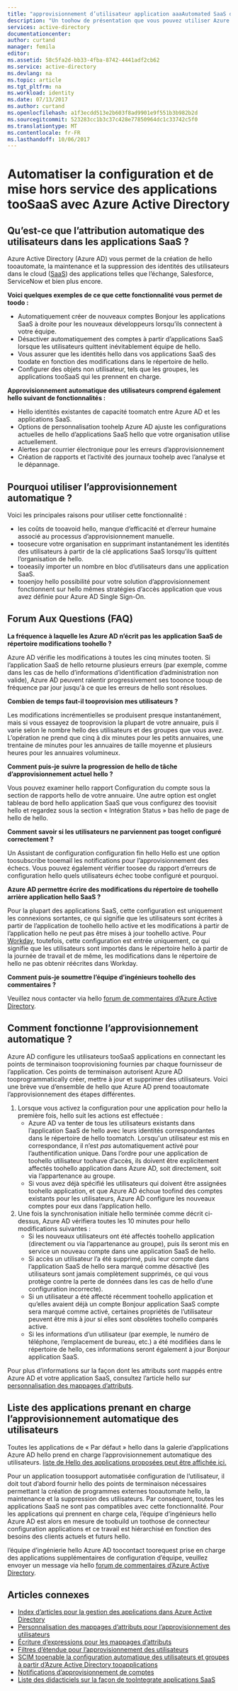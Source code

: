 ```yaml
---
title: "approvisionnement d’utilisateur application aaaAutomated SaaS dans Azure AD | Documents Microsoft"
description: "Un toohow de présentation que vous pouvez utiliser Azure AD tooautomatically provision, annuler le déploiement et mise à jour des comptes d’utilisateur dans plusieurs applications SaaS de tiers."
services: active-directory
documentationcenter: 
author: curtand
manager: femila
editor: 
ms.assetid: 58c5fa2d-bb33-4fba-8742-4441adf2cb62
ms.service: active-directory
ms.devlang: na
ms.topic: article
ms.tgt_pltfrm: na
ms.workload: identity
ms.date: 07/13/2017
ms.author: curtand
ms.openlocfilehash: a1f3ecdd513e2b603f8ad9901e9f551b3b982b2d
ms.sourcegitcommit: 523283cc1b3c37c428e77850964dc1c33742c5f0
ms.translationtype: MT
ms.contentlocale: fr-FR
ms.lasthandoff: 10/06/2017
---
```

# <a name="automate-user-provisioning-and-deprovisioning-toosaas-applications-with-azure-active-directory"></a>Automatiser la configuration et de mise hors service des applications tooSaaS avec Azure Active Directory
## <a name="what-is-automated-user-provisioning-for-saas-apps"></a>Qu’est-ce que l’attribution automatique des utilisateurs dans les applications SaaS ?
Azure Active Directory (Azure AD) vous permet de la création de hello tooautomate, la maintenance et la suppression des identités des utilisateurs dans le cloud ([SaaS](https://azure.microsoft.com/overview/what-is-saas/)) des applications telles que l’échange, Salesforce, ServiceNow et bien plus encore.

**Voici quelques exemples de ce que cette fonctionnalité vous permet de toodo :**

* Automatiquement créer de nouveaux comptes Bonjour les applications SaaS à droite pour les nouveaux développeurs lorsqu’ils connectent à votre équipe.
* Désactiver automatiquement des comptes à partir d’applications SaaS lorsque les utilisateurs quittent inévitablement équipe de hello.
* Vous assurer que les identités hello dans vos applications SaaS des toodate en fonction des modifications dans le répertoire de hello.
* Configurer des objets non utilisateur, tels que les groupes, les applications tooSaaS qui les prennent en charge.

**Approvisionnement automatique des utilisateurs comprend également hello suivant de fonctionnalités :**

* Hello identités existantes de capacité toomatch entre Azure AD et les applications SaaS.
* Options de personnalisation toohelp Azure AD ajuste les configurations actuelles de hello d’applications SaaS hello que votre organisation utilise actuellement.
* Alertes par courrier électronique pour les erreurs d’approvisionnement
* Création de rapports et l’activité des journaux toohelp avec l’analyse et le dépannage.

## <a name="why-use-automated-provisioning"></a>Pourquoi utiliser l’approvisionnement automatique ?
Voici les principales raisons pour utiliser cette fonctionnalité :

* les coûts de tooavoid hello, manque d’efficacité et d’erreur humaine associé au processus d’approvisionnement manuelle.
* toosecure votre organisation en supprimant instantanément les identités des utilisateurs à partir de la clé applications SaaS lorsqu’ils quittent l’organisation de hello.
* tooeasily importer un nombre en bloc d’utilisateurs dans une application SaaS.
* tooenjoy hello possibilité pour votre solution d’approvisionnement fonctionnent sur hello mêmes stratégies d’accès application que vous avez définie pour Azure AD Single Sign-On.

## <a name="frequently-asked-questions"></a>Forum Aux Questions (FAQ)
**La fréquence à laquelle les Azure AD n’écrit pas les application SaaS de répertoire modifications toohello ?**

Azure AD vérifie les modifications à toutes les cinq minutes tooten. Si l’application SaaS de hello retourne plusieurs erreurs (par exemple, comme dans les cas de hello d’informations d’identification d’administration non valide), Azure AD peuvent ralentir progressivement ses tooonce tooup de fréquence par jour jusqu'à ce que les erreurs de hello sont résolues.

**Combien de temps faut-il tooprovision mes utilisateurs ?**

Les modifications incrémentielles se produisent presque instantanément, mais si vous essayez de tooprovision la plupart de votre annuaire, puis il varie selon le nombre hello des utilisateurs et des groupes que vous avez. L’opération ne prend que cinq à dix minutes pour les petits annuaires, une trentaine de minutes pour les annuaires de taille moyenne et plusieurs heures pour les annuaires volumineux.

**Comment puis-je suivre la progression de hello de tâche d’approvisionnement actuel hello ?**

Vous pouvez examiner hello rapport Configuration du compte sous la section de rapports hello de votre annuaire. Une autre option est onglet tableau de bord hello application SaaS que vous configurez des toovisit hello et regardez sous la section « Intégration Status » bas hello de page de hello de hello.

**Comment savoir si les utilisateurs ne parviennent pas tooget configuré correctement ?**

Un Assistant de configuration configuration fin hello Hello est une option toosubscribe tooemail les notifications pour l’approvisionnement des échecs. Vous pouvez également vérifier toosee du rapport d’erreurs de configuration hello quels utilisateurs échec toobe configuré et pourquoi.

**Azure AD permettre écrire des modifications du répertoire de toohello arrière application hello SaaS ?**

Pour la plupart des applications SaaS, cette configuration est uniquement les connexions sortantes, ce qui signifie que les utilisateurs sont écrites à partir de l’application de toohello hello active et les modifications à partir de l’application hello ne peut pas être mises à jour toohello active. Pour [Workday](https://msdn.microsoft.com/library/azure/dn762434.aspx), toutefois, cette configuration est entrée uniquement, ce qui signifie que les utilisateurs sont importés dans le répertoire hello à partir de la journée de travail et de même, les modifications dans le répertoire de hello ne pas obtenir réécrites dans Workday.

**Comment puis-je soumettre l’équipe d’ingénieurs toohello des commentaires ?**

Veuillez nous contacter via hello [forum de commentaires d’Azure Active Directory](https://feedback.azure.com/forums/169401-azure-active-directory/).

## <a name="how-does-automated-provisioning-work"></a>Comment fonctionne l’approvisionnement automatique ?
Azure AD configure les utilisateurs tooSaaS applications en connectant les points de terminaison tooprovisioning fournies par chaque fournisseur de l’application. Ces points de terminaison autorisent Azure AD tooprogrammatically créer, mettre à jour et supprimer des utilisateurs. Voici une brève vue d’ensemble de hello que Azure AD prend tooautomate l’approvisionnement des étapes différentes.

1. Lorsque vous activez la configuration pour une application pour hello la première fois, hello suit les actions est effectuée :
   * Azure AD va tenter de tous les utilisateurs existants dans l’application SaaS de hello avec leurs identités correspondantes dans le répertoire de hello toomatch. Lorsqu'un utilisateur est mis en correspondance, il n’est *pas* automatiquement activé pour l’authentification unique. Dans l’ordre pour une application de toohello utilisateur toohave d’accès, ils doivent être explicitement affectés toohello application dans Azure AD, soit directement, soit via l’appartenance au groupe.
   * Si vous avez déjà spécifié les utilisateurs qui doivent être assignées toohello application, et que Azure AD échoue toofind des comptes existants pour les utilisateurs, Azure AD configure les nouveaux comptes pour eux dans l’application hello.
2. Une fois la synchronisation initiale hello terminée comme décrit ci-dessus, Azure AD vérifiera toutes les 10 minutes pour hello modifications suivantes :
   * Si les nouveaux utilisateurs ont été affectés toohello application (directement ou via l’appartenance au groupe), puis ils seront mis en service un nouveau compte dans une application SaaS de hello.
   * Si accès un utilisateur l’a été supprimé, puis leur compte dans l’application SaaS de hello sera marqué comme désactivé (les utilisateurs sont jamais complètement supprimés, ce qui vous protège contre la perte de données dans les cas de hello d’une configuration incorrecte).
   * Si un utilisateur a été affecté récemment toohello application et qu’elles avaient déjà un compte Bonjour application SaaS compte sera marqué comme activé, certaines propriétés de l’utilisateur peuvent être mis à jour si elles sont obsolètes toohello comparés active.
   * Si les informations d’un utilisateur (par exemple, le numéro de téléphone, l’emplacement de bureau, etc.) a été modifiées dans le répertoire de hello, ces informations seront également à jour Bonjour application SaaS.

Pour plus d’informations sur la façon dont les attributs sont mappés entre Azure AD et votre application SaaS, consultez l’article hello sur [personnalisation des mappages d’attributs](active-directory-saas-customizing-attribute-mappings.md).

## <a name="list-of-apps-that-support-automated-user-provisioning"></a>Liste des applications prenant en charge l’approvisionnement automatique des utilisateurs
Toutes les applications de « Par défaut » hello dans la galerie d’applications Azure AD hello prend en charge l’approvisionnement automatique des utilisateurs. [liste de Hello des applications proposées peut être affichée ici.](https://azuremarketplace.microsoft.com/marketplace/apps/category/azure-active-directory-apps?page=1&subcategories=featured)

Pour un application toosupport automatisée configuration de l’utilisateur, il doit tout d’abord fournir hello des points de terminaison nécessaires permettant la création de programmes externes tooautomate hello, la maintenance et la suppression des utilisateurs. Par conséquent, toutes les applications SaaS ne sont pas compatibles avec cette fonctionnalité. Pour les applications qui prennent en charge cela, l’équipe d’ingénieurs hello Azure AD est alors en mesure de toobuild un toothose de connecteur configuration applications et ce travail est hiérarchisé en fonction des besoins des clients actuels et futurs hello.

l’équipe d’ingénierie hello Azure AD toocontact toorequest prise en charge des applications supplémentaires de configuration d’équipe, veuillez envoyer un message via hello [forum de commentaires d’Azure Active Directory](https://feedback.azure.com/forums/374982-azure-active-directory-application-requests/category/172035-user-provisioning).

## <a name="related-articles"></a>Articles connexes
* [Index d’articles pour la gestion des applications dans Azure Active Directory](active-directory-apps-index.md)
* [Personnalisation des mappages d’attributs pour l’approvisionnement des utilisateurs](active-directory-saas-customizing-attribute-mappings.md)
* [Écriture d’expressions pour les mappages d’attributs](active-directory-saas-writing-expressions-for-attribute-mappings.md)
* [Filtres d’étendue pour l’approvisionnement des utilisateurs](active-directory-saas-scoping-filters.md)
* [SCIM tooenable la configuration automatique des utilisateurs et groupes à partir d’Azure Active Directory tooapplications](active-directory-scim-provisioning.md)
* [Notifications d’approvisionnement de comptes](active-directory-saas-account-provisioning-notifications.md)
* [Liste des didacticiels sur la façon de tooIntegrate applications SaaS](active-directory-saas-tutorial-list.md)


